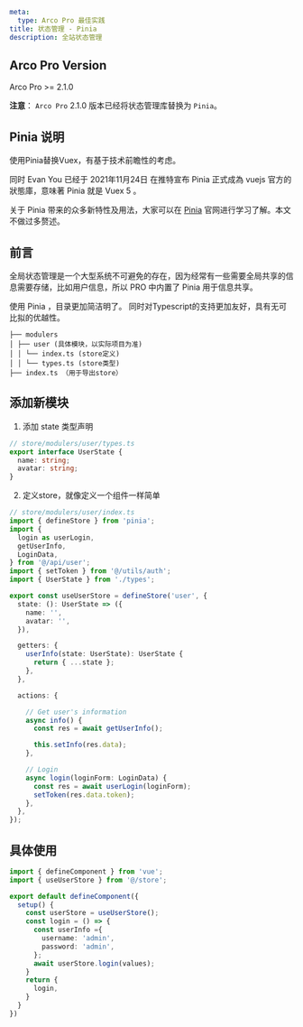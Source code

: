 ```yaml
meta:
  type: Arco Pro 最佳实践
title: 状态管理 - Pinia
description: 全站状态管理
```

## Arco Pro Version

Arco Pro >= 2.1.0

**注意**： `Arco Pro` 2.1.0 版本已经将状态管理库替换为 `Pinia`。

## Pinia 说明

使用Pinia替换Vuex，有基于技术前瞻性的考虑。

同时 Evan You 已经于 2021年11月24日 在推特宣布 Pinia 正式成為 vuejs 官方的狀態庫，意味著 Pinia 就是 Vuex 5 。

关于 Pinia 带来的众多新特性及用法，大家可以在 [Pinia](https://pinia.vuejs.org/) 官网进行学习了解。本文不做过多赘述。


## 前言

全局状态管理是一个大型系统不可避免的存在，因为经常有一些需要全局共享的信息需要存储，比如用户信息，所以 PRO 中内置了 Pinia 用于信息共享。

使用 Pinia ，目录更加简洁明了。 同时对Typescript的支持更加友好，具有无可比拟的优越性。

```
├── modulers
│ ├── user (具体模块，以实际项目为准)
│ │ └── index.ts (store定义)
│ │ └── types.ts (store类型)
├── index.ts （用于导出store）
```

## 添加新模块

1.  添加 state 类型声明

```ts
// store/modulers/user/types.ts
export interface UserState {
  name: string;
  avatar: string;
}
```

2.  定义store，就像定义一个组件一样简单

```ts
// store/modulers/user/index.ts
import { defineStore } from 'pinia';
import {
  login as userLogin,
  getUserInfo,
  LoginData,
} from '@/api/user';
import { setToken } from '@/utils/auth';
import { UserState } from './types';

export const useUserStore = defineStore('user', {
  state: (): UserState => ({
    name: '',
    avatar: '',
  }),

  getters: {
    userInfo(state: UserState): UserState {
      return { ...state };
    },
  },

  actions: {

    // Get user's information
    async info() {
      const res = await getUserInfo();

      this.setInfo(res.data);
    },

    // Login
    async login(loginForm: LoginData) {
      const res = await userLogin(loginForm);
      setToken(res.data.token);
    },
  },
});

```

## 具体使用

```ts
import { defineComponent } from 'vue';
import { useUserStore } from '@/store';

export default defineComponent({
  setup() {
    const userStore = useUserStore();
    const login = () => {
      const userInfo ={
        username: 'admin',
        password: 'admin',
      };
      await userStore.login(values);
    }
    return {
      login,
    }
  }
})
```